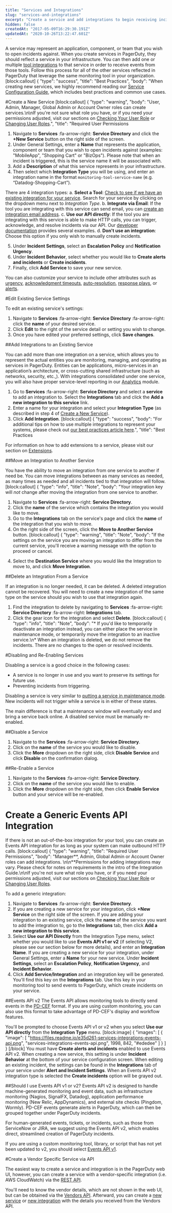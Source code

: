 ```yaml
---
title: "Services and Integrations"
slug: "services-and-integrations"
excerpt: "Create a service and add integrations to begin receiving incident notifications"
hidden: false
createdAt: "2017-05-09T16:29:30.191Z"
updatedAt: "2020-10-26T13:22:47.601Z"
---
```

A service may represent an application, component, or team that you wish to open incidents against. When you create services in PagerDuty, they should reflect a service in your infrastructure. You can then add one or multiple [tool integrations](https://www.pagerduty.com/integrations/) to that service in order to receive events from those tools. Follow this process for all of the other services reflected in PagerDuty that leverage the same monitoring tool in your organization. 
[block:callout]
{
  "type": "success",
  "title": "Best Practices",
  "body": "When creating new services, we highly recommend reading our [Service Configuration Guide](https://community.pagerduty.com/forum/t/service-configuration-guide/1660), which includes best practices and common use cases.
</Callout>


#Create a New Service
[block:callout]
{
  "type": "warning",
  "body": "User, Admin, Manager, Global Admin or Account Owner roles can create services.\n\nIf you're not sure what role you have, or if you need your permissions adjusted, visit our sections on [Checking Your User Role](https://support.pagerduty.com/v1/docs/user-roles#section-checking-your-user-role) or [Changing User Roles](https://support.pagerduty.com/docs/user-roles#section-changing-user-roles).",
  "title": "Required User Permissions
</Callout>


1. Navigate to **Services** :fa-arrow-right: **Service Directory** and click the **+New Service** button on the right side of the screen.
2. Under General Settings, enter a **Name** that represents the application, component or team that you wish to open incidents against (examples: "MobileApp", "Shopping Cart" or "BizOps"). Please note that when an incident is triggered, this is the service name it will be associated with. 
3. Add a **Description** of what this service represents in your infrastructure. 
4. Then select which **Integration Type** you will be using, and enter an integration name in the format `monitoring-tool-service-name` (e.g. “Datadog-Shopping-Cart”).

There are 4 integration types:
a. **Select a Tool**: [Check to see if we have an existing integration for your service](https://www.pagerduty.com/integrations/). Search for your service by clicking on the dropdown menu next to *Integration Type*.
b. **Integrate via Email**: If the tool you are integrating with this service can send email, you can [create an integration email address](https://www.pagerduty.com/docs/guides/email-integration-guide/).
c. **Use our API directly**: If the tool you are integrating with this service is able to make HTTP calls, you can trigger, acknowledge, and resolve incidents via our API. Our [developer documentation](https://v2.developer.pagerduty.com/docs) provides several examples.
d. **Don't use an integration**: Choose this option if you only wish to manually create incidents.

5. Under **Incident Settings**, select an **Escalation Policy** and **Notification Urgency**.
6. Under **Incident Behavior**, select whether you would like to **Create alerts and incidents** or **Create incidents**.
7. Finally, click **Add Service** to save your new service.

You can also customize your service to include other attributes such as [urgency](https://support.pagerduty.com/docs/service-settings#section-enable-urgencies), [acknowledgment timeouts](/docs/service-settings#section-acknowledgement-timeouts), [auto-resolution](https://support.pagerduty.com/v1/docs/service-settings#section-auto-resolution), [response plays](https://support.pagerduty.com/v1/docs/response-automation#section-automatically-running-a-response-play-at-incident-creation), or [alerts](https://support.pagerduty.com/docs/alerts).

#Edit Existing Service Settings

To edit an existing service's settings:

1. Navigate to **Services** :fa-arrow-right: **Service Directory** :fa-arrow-right: click the **name** of your desired service.
2. Click **Edit** to the right of the service detail or setting you wish to change. 
3. Once you have edited your preferred settings, click **Save changes**.

##Add Integrations to an Existing Service

You can add more than one integration on a service, which allows you to represent the actual entities you are monitoring, managing, and operating as services in PagerDuty. Entities can be applications, micro-services in an application’s architecture, or cross-cutting shared infrastructure (such as networks, security, etc.,). With integrations consolidated under one service, you will also have proper service-level reporting in our [Analytics](https://support.pagerduty.com/docs/analytics) module.

1. Go to **Services** :fa-arrow-right: **Service Directory** and select a **service** to add an integration to. Select the **Integrations** tab and click the **Add a new integration to this service** link. 
2. Enter a name for your integration and select your **Integration Type** (as described in step 4 of [Create a New Service](https://support.pagerduty.com/docs/services-and-integrations#create-a-new-service)).
3. Click **Add Integration**.
[block:callout]
{
  "type": "success",
  "body": "For additional tips on how to use multiple integrations to represent your systems, please check out [our best practices article here](https://community.pagerduty.com/t/integrations-using-multiple-integrations-per-service-to-represent-your-systems/446).",
  "title": "Best Practices
</Callout>


For information on how to add extensions to a service, please visit our section on [Extensions](https://support.pagerduty.com/docs/extensions-add-ons#section-extensions).

##Move an Integration to Another Service

You have the ability to move an integration from one service to another if need be. You can move integrations between as many services as needed, as many times as needed and all incidents tied to that integration will follow.
[block:callout]
{
  "type": "info",
  "title": "Note",
  "body": "Your integration key will *not* change after moving the integration from one service to another.
</Callout>


1. Navigate to **Services** :fa-arrow-right: **Service Directory**.
2. Click the **name** of the service which contains the integration you would like to move.
3. Go to the **Integrations** tab on the service's page and click the **name** of the integration that you wish to move. 
4. On the right side of the screen, click the **Move to Another Service** button. 
[block:callout]
{
  "type": "warning",
  "title": "Note",
  "body": "If the settings on the service you are moving an integration to differ from the current service, you'll receive a warning message with the option to proceed or cancel.
</Callout>


4. Select the **Destination Service** where you would like the Integration to move to, and click **Move Integration**.

##Delete an Integration From a Service

If an integration is no longer needed, it can be deleted. A deleted integration cannot be recovered. You will need to create a new integration of the same type on the service should you wish to use that integration again.

1. Find the integration to delete by navigating to **Services** :fa-arrow-right: **Service Directory** :fa-arrow-right: **Integrations** tab.
2. Click the gear icon for the integration and select **Delete**.
[block:callout]
{
  "type": "info",
  "title": "Note",
  "body": "* If you'd like to temporarily deactivate an integration instead, you can either place the service in maintenance mode, or temporarily move the integration to an inactive service.\n* When an integration is deleted, we do not remove the incidents. There are no changes to the open or resolved incidents.
</Callout>


#Disabling and Re-Enabling Services

Disabling a service is a good choice in the following cases:

- A service is no longer in use and you want to preserve its settings for future use.
- Preventing incidents from triggering.

Disabling a service is very similar to [putting a service in maintenance mode](/docs/maintenance-windows). New incidents will not trigger while a service is in either of these states.

The main difference is that a maintenance window will eventually end and bring a service back online. A disabled service must be manually re-enabled. 

##Disable a Service

1. Navigate to the **Services** :fa-arrow-right: **Service Directory**.
2. Click on the **name** of the service you would like to disable.
3. Click the **More** dropdown on the right side, click **Disable Service**  and click **Disable** on the confirmation dialog.


##Re-Enable a Service

1. Navigate to the **Services** :fa-arrow-right: **Service Directory**.
2. Click on the **name** of the service you would like to enable.
3. Click the **More** dropdown on the right side, then click **Enable Service** button and your service will be re-enabled.


# Create a Generic Events API Integration

If there is not an out-of-the-box integration for your tool, you can create an Events API integration for as long as your system can make outbound HTTP calls.
[block:callout]
{
  "type": "warning",
  "title": "Required User Permissions",
  "body": "Manager**, Admin, Global Admin or Account Owner roles can add integrations. \n\n**Permissions for adding integrations may vary. Please check for notes on requirements in the intro of the Integration Guide.\n\nIf you're not sure what role you have, or if you need your permissions adjusted, visit our sections on [Checking Your User Role](https://support.pagerduty.com/v1/docs/user-roles#section-checking-your-user-role) or [Changing User Roles](https://support.pagerduty.com/docs/user-roles#section-changing-user-roles).
</Callout>


To add a generic integration:

1. Navigate to **Services** :fa-arrow-right: **Service Directory**.
2. If you are creating a new service for your integration, click **+New Service** on the right side of the screen. If you are adding your integration to an existing service, click the **name** of the service you want to add the integration to, go to the **Integrations** tab, then click **Add a new integration to this service**.
3. Select **Use our API Directly** from the Integration Type menu, select whether you would like to use **Events API  v1 or v2** (if selecting V2, please see our section below for more details), and enter an **Integration Name**. If you are creating a new service for your integration, under General Settings, enter a **Name** for your new service. Under **Incident Settings**, select an **Escalation Policy**, **Notification Urgency**, and **Incident Behavior**.
4. Click **Add Service/Integration** and an integration key will be generated. You'll find this key on the **Integrations** tab. Use this key in your monitoring tool to send events to PagerDuty, which create incidents on your service.


##Events API v2
The Events API allows monitoring tools to directly send events in the [PD-CEF](/docs/formatting-incidents#section-pagerduty-common-event-format-pd-cef) format. If you are using custom monitoring, you can also use this format to take advantage of PD-CEF's display and workflow features.

You'll be prompted to choose Events API v1 or v2 when you select **Use our API directly** from the **Integration Type** menu.
[block:image]
{
  "images": [
    {
      "image": [
        "https://files.readme.io/e35d261-services-integrations-events-api.png",
        "services-integrations-events-api.png",
        1998,
        842,
        "#ededee"
      ]
    }
  ]
}
[/block]
You must have **Create alerts and incidents** enabled to use Events API v2. When creating a new service, this setting is under **Incident Behavior** at the bottom of your service configuration screen. When editing an existing incident, the settings can be found in the **Integrations** tab of your service under **Alert and Incident Settings**. When an Events API v2 integration type is selected the **Create incidents** option will be grayed out.

##Should I use Events API v1 or v2?
Events API v2 is designed to handle machine-generated monitoring and event data, such as infrastructure monitoring (Nagios, SignalFX, Datadog), application performance monitoring (New Relic, AppDynamics), and external site checks (Pingdom, Wormly). PD-CEF events generate alerts in PagerDuty, which can then be grouped together under PagerDuty incidents.

For human-generated events, tickets, or incidents, such as those from ServiceNow or JIRA, we suggest using the Events API v2, which enables direct, streamlined creation of PagerDuty incidents.

If you are using a custom monitoring tool, library, or script that has not yet been updated to v2, you should select [Events API v1](https://v2.developer.pagerduty.com/docs/events-api).

#Create a Vendor Specific Service via API

The easiest way to create a service and integration is in the PagerDuty web UI, however, you can create a service with a vendor-specific integration (i.e. AWS CloudWatch) via the [REST API](doc:using-the-api).

You'll need to know the vendor details, which are not shown in the web UI, but can be obtained via the [Vendors API](https://api-reference.pagerduty.com/#!/Vendors/get_vendors). Afterward, you can create a [new service](https://api-reference.pagerduty.com/#!/Services/post_services) or [new integration](https://api-reference.pagerduty.com/#!/Services/post_services_id_integrations) with the details you received from the Vendors API.